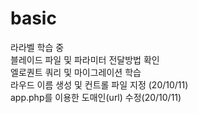# basic
라라벨 학습 중  
블레이드 파일 및 파라미터 전달방법 확인  
엘로퀀트 쿼리 및 마이그레이션 학습  
라우드 이름 생성 및 컨트롤 파일 지정 (20/10/11)  
app.php를 이용한 도매인(url) 수정(20/10/11)  
